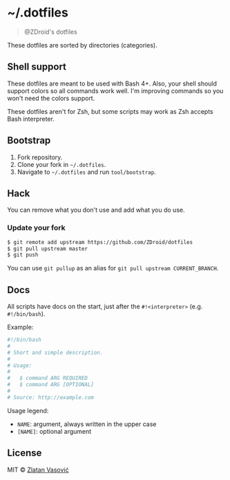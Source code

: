 # ~/.dotfiles

> @ZDroid's dotfiles

These dotfiles are sorted by directories (categories).

## Shell support

These dotfiles are meant to be used with Bash 4+. Also, your shell should
support colors so all commands work well. I'm improving commands so you won't
need the colors support.

These dotfiles aren't for Zsh, but some scripts may work as Zsh accepts Bash
interpreter.

## Bootstrap

1. Fork repository.
2. Clone your fork in `~/.dotfiles`.
3. Navigate to `~/.dotfiles` and run `tool/bootstrap`.

## Hack

You can remove what you don't use and add what you do use.

### Update your fork

```bash
$ git remote add upstream https://github.com/ZDroid/dotfiles
$ git pull upstream master
$ git push
```

You can use `git pullup` as an alias for `git pull upstream CURRENT_BRANCH`.

## Docs

All scripts have docs on the start, just after the `#!<interpreter>` (e.g.
`#!/bin/bash`).

Example:

```bash
#!/bin/bash
#
# Short and simple description.
#
# Usage:
#
#   $ command ARG REQUIRED
#   $ command ARG [OPTIONAL]
#
# Source: http://example.com
```

Usage legend:

- `NAME`: argument, always written in the upper case
- `[NAME]`: optional argument

## License

MIT &copy; [Zlatan Vasović](https://github.com/ZDroid)
